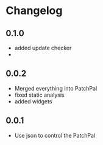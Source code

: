 # Changelog

## 0.1.0

- added update checker
- 

## 0.0.2

- Merged everything into PatchPal
- fixed static analysis
- added widgets

## 0.0.1

- Use json to control the PatchPal
